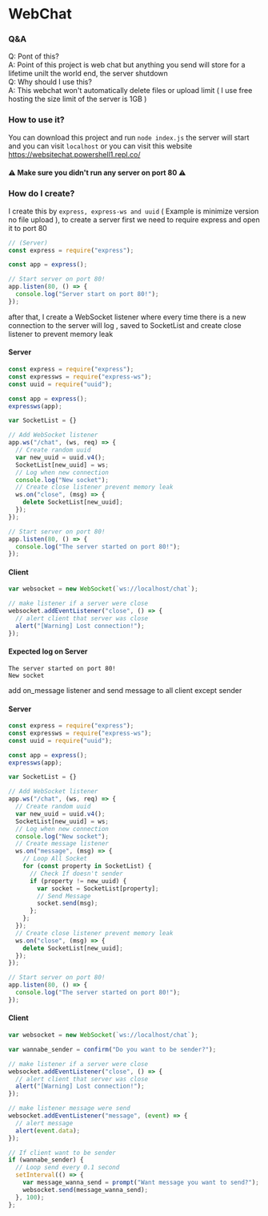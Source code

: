 # WebChat
### Q&A
Q: Pont of this?<br />
A: Point of this project is web chat but anything you send will store for a lifetime unilt the world end, the server shutdown<br />
Q: Why should I use this?<br />
A: This webchat won't automatically delete files or upload limit ( I use free hosting the size limit of the server is 1GB )<br />
### How to use it?
You can download this project and run `node index.js` the server will start and you can visit `localhost` or you can visit this website https://websitechat.powershell1.repl.co/<br />
#### ⚠️ Make sure you didn't run any server on port 80 ⚠️
### How do I create?
I create this by `express, express-ws and uuid` ( Example is minimize version no file upload ), to create a server first we need to require express and open it to port 80 
```javascript
// (Server)
const express = require("express");

const app = express();

// Start server on port 80!
app.listen(80, () => {
  console.log("Server start on port 80!");
});
```
after that, I create a WebSocket listener where every time there is a new connection to the server will log , saved to SocketList and create close listener to prevent memory leak
#### Server
```javascript
const express = require("express");
const expressws = require("express-ws");
const uuid = require("uuid");

const app = express();
expressws(app);

var SocketList = {}

// Add WebSocket listener
app.ws("/chat", (ws, req) => {
  // Create random uuid
  var new_uuid = uuid.v4();
  SocketList[new_uuid] = ws;
  // Log when new connection
  console.log("New socket");
  // Create close listener prevent memory leak
  ws.on("close", (msg) => {
    delete SocketList[new_uuid];
  });
});

// Start server on port 80!
app.listen(80, () => {
  console.log("The server started on port 80!");
});
```
#### Client
```javascript
var websocket = new WebSocket(`ws://localhost/chat`);

// make listener if a server were close
websocket.addEventListener("close", () => {
  // alert client that server was close
  alert("[Warning] Lost connection!");
});
```
#### Expected log on Server
```
The server started on port 80!
New socket
```
add on_message listener and send message to all client except sender
#### Server
```javascript
const express = require("express");
const expressws = require("express-ws");
const uuid = require("uuid");

const app = express();
expressws(app);

var SocketList = {}

// Add WebSocket listener
app.ws("/chat", (ws, req) => {
  // Create random uuid
  var new_uuid = uuid.v4();
  SocketList[new_uuid] = ws;
  // Log when new connection
  console.log("New socket");
  // Create message listener
  ws.on("message", (msg) => {
    // Loop All Socket
    for (const property in SocketList) {
      // Check If doesn't sender
      if (property != new_uuid) {
        var socket = SocketList[property];
        // Send Message
        socket.send(msg);
      };
    };
  });
  // Create close listener prevent memory leak
  ws.on("close", (msg) => {
    delete SocketList[new_uuid];
  });
});

// Start server on port 80!
app.listen(80, () => {
  console.log("The server started on port 80!");
});
```
#### Client
```javascript
var websocket = new WebSocket(`ws://localhost/chat`);

var wannabe_sender = confirm("Do you want to be sender?");

// make listener if a server were close
websocket.addEventListener("close", () => {
  // alert client that server was close
  alert("[Warning] Lost connection!");
});

// make listener message were send
websocket.addEventListener("message", (event) => {
  // alert message
  alert(event.data);
});

// If client want to be sender
if (wannabe_sender) {
  // Loop send every 0.1 second
  setInterval(() => {
    var message_wanna_send = prompt("Want message you want to send?");
    websocket.send(message_wanna_send);
  }, 100);
};
```